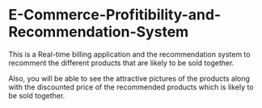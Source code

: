 # E-Commerce-Profitibility-and-Recommendation-System
This is a Real-time billing application and the recommendation system to recomment the different products that are likely to be sold together.

Also, you will be able to see the attractive pictures of the products along with the discounted price of the recommended products which is likely to be sold together.

